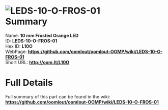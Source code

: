 
![LEDS-10-O-FROS-01](https://github.com/oomlout/oomlout-OOMP/blob/master/parts/LEDS-10-O-FROS-01/LEDS-10-O-FROS-01_420.jpg)   
Summary
=================
  
Name: __10 mm Frosted Orange LED__    
ID: __LEDS-10-O-FROS-01__   
Hex ID: __L10O__   
WebPage: __https://github.com/oomlout/oomlout-OOMP/wiki/LEDS-10-O-FROS-01__   
Short URL: __http://oom.lt/L10O__   

Full Details
==========================
Full summary of this part can be found in the wiki:   
__https://github.com/oomlout/oomlout-OOMP/wiki/LEDS-10-O-FROS-01__    

